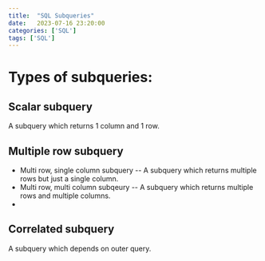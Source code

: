 ```yaml
---
title:  "SQL Subqueries"
date:   2023-07-16 23:20:00
categories: ['SQL']
tags: ['SQL']
---
```


# Types of subqueries:

## Scalar subquery

A subquery which returns 1 column and 1 row.

## Multiple row subquery

* Multi row, single column subquery -- A subquery which returns multiple rows
  but just a single column.
* Multi row, multi column subqeury -- A subquery which returns multiple rows and
  multiple columns.
*

## Correlated subquery

A subquery which depends on outer query.
